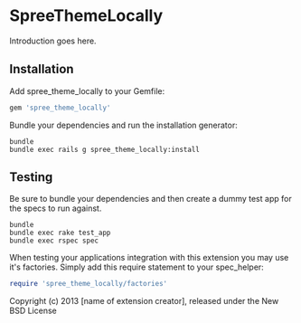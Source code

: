 SpreeThemeLocally
=================

Introduction goes here.

Installation
------------

Add spree_theme_locally to your Gemfile:

```ruby
gem 'spree_theme_locally'
```

Bundle your dependencies and run the installation generator:

```shell
bundle
bundle exec rails g spree_theme_locally:install
```

Testing
-------

Be sure to bundle your dependencies and then create a dummy test app for the specs to run against.

```shell
bundle
bundle exec rake test_app
bundle exec rspec spec
```

When testing your applications integration with this extension you may use it's factories.
Simply add this require statement to your spec_helper:

```ruby
require 'spree_theme_locally/factories'
```

Copyright (c) 2013 [name of extension creator], released under the New BSD License
